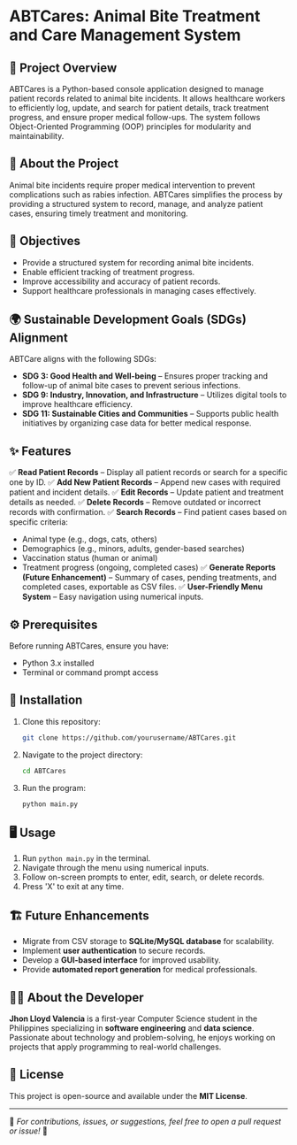 # ABTCares: Animal Bite Treatment and Care Management System

## 📌 Project Overview
ABTCares is a Python-based console application designed to manage patient records related to animal bite incidents. It allows healthcare workers to efficiently log, update, and search for patient details, track treatment progress, and ensure proper medical follow-ups. The system follows Object-Oriented Programming (OOP) principles for modularity and maintainability.

## 📖 About the Project
Animal bite incidents require proper medical intervention to prevent complications such as rabies infection. ABTCares simplifies the process by providing a structured system to record, manage, and analyze patient cases, ensuring timely treatment and monitoring.

## 🎯 Objectives
- Provide a structured system for recording animal bite incidents.
- Enable efficient tracking of treatment progress.
- Improve accessibility and accuracy of patient records.
- Support healthcare professionals in managing cases effectively.

## 🌍 Sustainable Development Goals (SDGs) Alignment
ABTCare aligns with the following SDGs:
- **SDG 3: Good Health and Well-being** – Ensures proper tracking and follow-up of animal bite cases to prevent serious infections.
- **SDG 9: Industry, Innovation, and Infrastructure** – Utilizes digital tools to improve healthcare efficiency.
- **SDG 11: Sustainable Cities and Communities** – Supports public health initiatives by organizing case data for better medical response.

## ✨ Features
✅ **Read Patient Records** – Display all patient records or search for a specific one by ID.
✅ **Add New Patient Records** – Append new cases with required patient and incident details.
✅ **Edit Records** – Update patient and treatment details as needed.
✅ **Delete Records** – Remove outdated or incorrect records with confirmation.
✅ **Search Records** – Find patient cases based on specific criteria:
   - Animal type (e.g., dogs, cats, others)
   - Demographics (e.g., minors, adults, gender-based searches)
   - Vaccination status (human or animal)
   - Treatment progress (ongoing, completed cases)
✅ **Generate Reports (Future Enhancement)** – Summary of cases, pending treatments, and completed cases, exportable as CSV files.
✅ **User-Friendly Menu System** – Easy navigation using numerical inputs.

## ⚙️ Prerequisites
Before running ABTCares, ensure you have:
- Python 3.x installed
- Terminal or command prompt access

## 🚀 Installation
1. Clone this repository:
   ```sh
   git clone https://github.com/yourusername/ABTCares.git
   ```
2. Navigate to the project directory:
   ```sh
   cd ABTCares
   ```
3. Run the program:
   ```sh
   python main.py
   ```

## 🖥️ Usage
1. Run `python main.py` in the terminal.
2. Navigate through the menu using numerical inputs.
3. Follow on-screen prompts to enter, edit, search, or delete records.
4. Press 'X' to exit at any time.

## 🏗️ Future Enhancements
- Migrate from CSV storage to **SQLite/MySQL database** for scalability.
- Implement **user authentication** to secure records.
- Develop a **GUI-based interface** for improved usability.
- Provide **automated report generation** for medical professionals.

## 👨‍💻 About the Developer
**Jhon Lloyd Valencia** is a first-year Computer Science student in the Philippines specializing in **software engineering** and **data science**. Passionate about technology and problem-solving, he enjoys working on projects that apply programming to real-world challenges. 

## 📜 License
This project is open-source and available under the **MIT License**.

---

🔹 *For contributions, issues, or suggestions, feel free to open a pull request or issue!* 🚀
